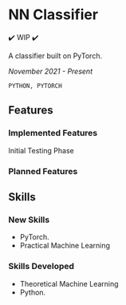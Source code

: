 # **NN Classifier**

:heavy_check_mark: WIP :heavy_check_mark:

A classifier built on PyTorch.

_November 2021 - Present_

```PYTHON, PYTORCH```

## **Features** 

### **Implemented Features**

Initial Testing Phase

### **Planned Features**

## **Skills**

### **New Skills**

* PyTorch.
* Practical Machine Learning

### **Skills Developed**

* Theoretical Machine Learning
* Python.